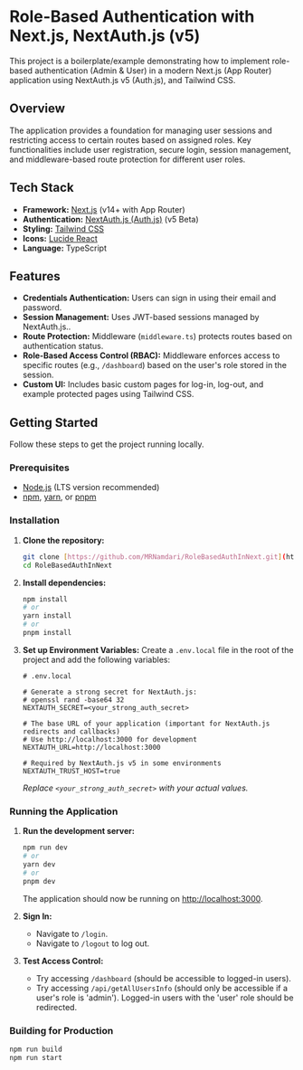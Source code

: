 # Role-Based Authentication with Next.js, NextAuth.js (v5)

This project is a boilerplate/example demonstrating how to implement role-based authentication (Admin & User) in a modern Next.js (App Router) application using NextAuth.js v5 (Auth.js), and Tailwind CSS.

## Overview

The application provides a foundation for managing user sessions and restricting access to certain routes based on assigned roles. Key functionalities include user registration, secure login, session management, and middleware-based route protection for different user roles.

## Tech Stack

* **Framework:** [Next.js](https://nextjs.org/) (v14+ with App Router)
* **Authentication:** [NextAuth.js (Auth.js)](https://authjs.dev/) (v5 Beta)
* **Styling:** [Tailwind CSS](https://tailwindcss.com/)
* **Icons:** [Lucide React](https://lucide.dev/)
* **Language:** TypeScript

## Features

* **Credentials Authentication:** Users can sign in using their email and password.
* **Session Management:** Uses JWT-based sessions managed by NextAuth.js..
* **Route Protection:** Middleware (`middleware.ts`) protects routes based on authentication status.
* **Role-Based Access Control (RBAC):** Middleware enforces access to specific routes (e.g., `/dashboard`) based on the user's role stored in the session.
* **Custom UI:** Includes basic custom pages for log-in, log-out, and example protected pages using Tailwind CSS.

## Getting Started

Follow these steps to get the project running locally.

### Prerequisites

* [Node.js](https://nodejs.org/) (LTS version recommended)
* [npm](https://www.npmjs.com/), [yarn](https://yarnpkg.com/), or [pnpm](https://pnpm.io/)

### Installation

1.  **Clone the repository:**
    ```bash
    git clone [https://github.com/MRNamdari/RoleBasedAuthInNext.git](https://github.com/MRNamdari/RoleBasedAuthInNext.git)
    cd RoleBasedAuthInNext
    ```

2.  **Install dependencies:**
    ```bash
    npm install
    # or
    yarn install
    # or
    pnpm install
    ```

3.  **Set up Environment Variables:**
    Create a `.env.local` file in the root of the project and add the following variables:

    ```dotenv
    # .env.local

    # Generate a strong secret for NextAuth.js:
    # openssl rand -base64 32
    NEXTAUTH_SECRET=<your_strong_auth_secret>

    # The base URL of your application (important for NextAuth.js redirects and callbacks)
    # Use http://localhost:3000 for development
    NEXTAUTH_URL=http://localhost:3000

    # Required by NextAuth.js v5 in some environments
    NEXTAUTH_TRUST_HOST=true
    ```

    *Replace `<your_strong_auth_secret>` with your actual values.*

### Running the Application

1.  **Run the development server:**
    ```bash
    npm run dev
    # or
    yarn dev
    # or
    pnpm dev
    ```
    The application should now be running on [http://localhost:3000](http://localhost:3000).

2.  **Sign In:**
    * Navigate to `/login`.
    * Navigate to `/logout` to log out.

3.  **Test Access Control:**
    * Try accessing `/dashboard` (should be accessible to logged-in users).
    * Try accessing `/api/getAllUsersInfo` (should only be accessible if a user's role is 'admin'). Logged-in users with the 'user' role should be redirected.

### Building for Production

```bash
npm run build
npm run start